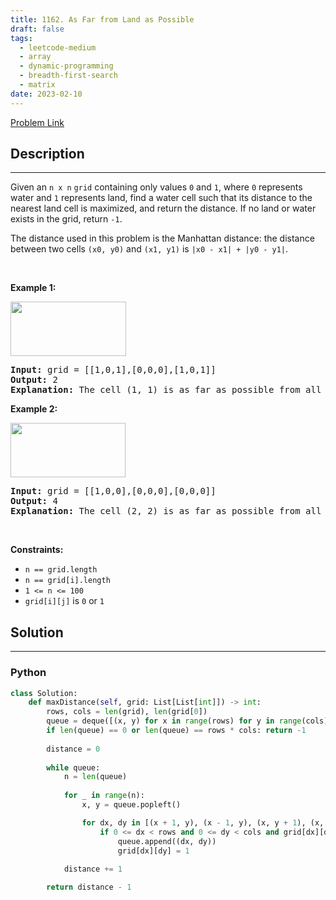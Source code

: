 ```yaml
---
title: 1162. As Far from Land as Possible
draft: false
tags: 
  - leetcode-medium
  - array
  - dynamic-programming
  - breadth-first-search
  - matrix
date: 2023-02-10
---
```


[Problem Link](https://leetcode.com/problems/as-far-from-land-as-possible/)

## Description

---
<p>Given an <code>n x n</code> <code>grid</code>&nbsp;containing only values <code>0</code> and <code>1</code>, where&nbsp;<code>0</code> represents water&nbsp;and <code>1</code> represents land, find a water cell such that its distance to the nearest land cell is maximized, and return the distance.&nbsp;If no land or water exists in the grid, return <code>-1</code>.</p>

<p>The distance used in this problem is the Manhattan distance:&nbsp;the distance between two cells <code>(x0, y0)</code> and <code>(x1, y1)</code> is <code>|x0 - x1| + |y0 - y1|</code>.</p>

<p>&nbsp;</p>
<p><strong class="example">Example 1:</strong></p>
<img alt="" src="https://assets.leetcode.com/uploads/2019/05/03/1336_ex1.JPG" style="width: 185px; height: 87px;" />
<pre>
<strong>Input:</strong> grid = [[1,0,1],[0,0,0],[1,0,1]]
<strong>Output:</strong> 2
<strong>Explanation:</strong> The cell (1, 1) is as far as possible from all the land with distance 2.
</pre>

<p><strong class="example">Example 2:</strong></p>
<img alt="" src="https://assets.leetcode.com/uploads/2019/05/03/1336_ex2.JPG" style="width: 184px; height: 87px;" />
<pre>
<strong>Input:</strong> grid = [[1,0,0],[0,0,0],[0,0,0]]
<strong>Output:</strong> 4
<strong>Explanation:</strong> The cell (2, 2) is as far as possible from all the land with distance 4.
</pre>

<p>&nbsp;</p>
<p><strong>Constraints:</strong></p>

<ul>
	<li><code>n == grid.length</code></li>
	<li><code>n == grid[i].length</code></li>
	<li><code>1 &lt;= n&nbsp;&lt;= 100</code></li>
	<li><code>grid[i][j]</code>&nbsp;is <code>0</code> or <code>1</code></li>
</ul>


## Solution

---
### Python
``` py title='as-far-from-land-as-possible'
class Solution:
    def maxDistance(self, grid: List[List[int]]) -> int:
        rows, cols = len(grid), len(grid[0])
        queue = deque([(x, y) for x in range(rows) for y in range(cols) if grid[x][y] == 1])
        if len(queue) == 0 or len(queue) == rows * cols: return -1
        
        distance = 0
        
        while queue:
            n = len(queue)
            
            for _ in range(n):
                x, y = queue.popleft()

                for dx, dy in [(x + 1, y), (x - 1, y), (x, y + 1), (x, y - 1)]:
                    if 0 <= dx < rows and 0 <= dy < cols and grid[dx][dy] == 0:
                        queue.append((dx, dy))   
                        grid[dx][dy] = 1
            
            distance += 1

        return distance - 1
                
```

